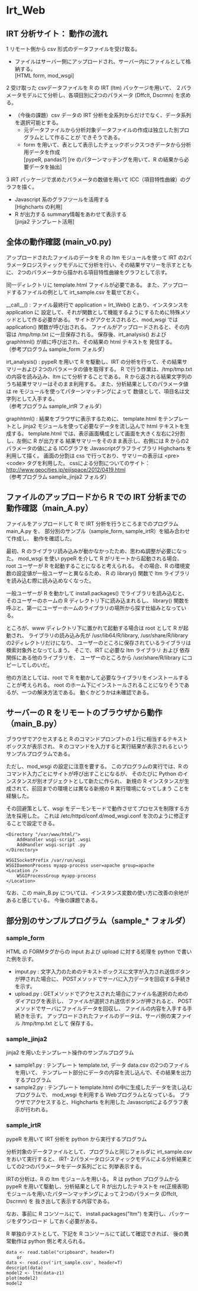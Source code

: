 # Irt_Web

## IRT 分析サイト： 動作の流れ

1 リモート側から csv 形式のデータファイルを受け取る。  
  - ファイルはサーバー側にアップロードされ、サーバー内にファイルとして格納する。  
  [HTML form, mod_wsgi]
  
2 受け取った csvデータファイルを R の IRT (ltm) パッケージを用いて、
２パラメータモデルにて分析し、各項目別に2つのパラメータ (Dffclt, Dscrmn) を求める。  
  - （今後の課題）csv データの IRT 分析を全系列からだけでなく、データ系列を選択可能とする。
    + 元データファイルから分析対象データファイルの作成は独立した別プログラムとして作ることが
できそうである。  
    + form を用いて、表として表示したチェックボックスつきデータから分析用データを作成  
[pypeR, pandas?]
[re のパターンマッチングを用いて、R の結果から必要データを抽出]

3 IRT パッケージで求めたパラメータの数値を用いて ICC（項目特性曲線）のグラフを描く。  
  - Javascript 系のグラフツールを活用する  
  [Highcharts の利用]  
  - R が出力する summary情報をあわせて表示する  
  [jinja2 テンプレート活用]  

## 全体の動作確認 (main_v0.py) ##

アップロードされたファイルのデータを R の ltm モジュールを使って 
IRT の2パラメータロジスティックモデルにて分析を行い、その結果サマリーを示すとともに、
2つのパラメータから描かれる項目特性曲線をグラフとして示す。

同一ディレクトリに template.html ファイルが必要である。
また、アップロードするファイルの例として irt_sample.csv を載せておく。

\_\_call\_\_() : ファイル最終行で application = Irt_Web() とあり、インスタンスを application に
設定して、それが関数として機能するようにするために特殊メソッドとして作る必要がある。
サイトがアクセスされると、mod_wsgi では application() 関数が呼び出される。
ファイルがアップロードされると、その内容は /tmp/tmp.txt に一旦保存される。
保存後、irt_analysis() および graphhtml() が順に呼び出され、その結果の html テキストを
発信する。  
（参考プログラム sample_form フォルダ）

irt_analysis() : pypeR を用いて R を駆動し、IRT の分析を行って、その結果サマリーおよび
2つのパラメータの値を取得する。
R で行う作業は、/tmp/tmp.txt の内容を読み込み、ltm にて分析することである。
R から返される結果文字列のうち結果サマリーはそのまま利用する。
また、分析結果としてのパラメータ値は re モジュールを使ってパターンマッチングによって
数値として、項目名は文字列として入手する。  
（参考プログラム sample_irtR フォルダ）

graphhtml() : 結果をブラウザに表示するために、 template.html をテンプレートとし 
jinja2 モジュールを使って必要なデータを流し込んで html テキストを生成する。
template.html では、表示画面構成として画面を大きく左右に2分割し、左側に R が出力する
結果サマリーをそのまま表示し、右側には R からの2パラメータの値による ICCグラフを
Javascriptグラフライブラリ Highcharts を利用して描く。
画面の分割は css で行っており、サマリーの表示は \<pre>\<code> タグを利用した。
cssによる分割についてのサイト： http://www.geocities.jp/eijispace/2012/0419.html  
（参考プログラム sample_jinja2 フォルダ）

## ファイルのアップロードから R での IRT 分析までの動作確認（main_A.py）

ファイルをアップロードして R で IRT 分析を行うところまでのプログラム main_A.py を、
部分別のサンプル（sample_form, sample_irtR）を組み合わせて作成し、
動作を確認した。

最初、R のライブラリ読み込みが動かなかったため、思わぬ調整が必要になった。
mod_wsgi を使い pypeR を介して R がリモートから起動される場合、
root ユーザーが R を起動することになると考えられる。
その場合、R の環境変数の設定値が一般ユーザーと異なるため、
R の library() 関数で ltm ライブラリを読み込む際に読み込めなくなった。

一般ユーザーが R を動かして install.packages() でライブラリを読み込むと、
そのユーザーのホームの R ディレクトリ下に読み込まれるし、
library() 関数を呼ぶと、第一にユーザーホームのライブラリの場所から探す仕組みとなっている。

ところが、www ディレクトリ下に置かれて起動する場合は root として R が起動され、
ライブラリの読み込み先が /usr/lib64/R/library, /usr/share/R/library の2ディレクトリだけになり、
ユーザーのところに保存されているライブラリは検索対象外となってしまう。
そこで、IRT に必要な ltm ライブラリ および 依存関係にある他のライブラリを、
ユーザーのところから /usr/share/R/library にコピーしてしのいだ。

他の方法としては、root で R を動かして必要なライブラリをインストールすることが考えられる。
root のホーム下にインストールされることになりそうであるが、一つの解決方法である。
動くかどうかは未確認である。


## サーバーの R をリモートのブラウザから動作（main_B.py）

ブラウザでアクセスすると R のコマンドプロンプトの１行に相当するテキストボックスが表示され、
R のコマンドを入力すると実行結果が表示されるというサンプルプログラムである。

ただし、mod_wsgi の設定に注意を要する。
このプログラムの実行では、R のコマンド入力ごとにサイトが呼び出すことになるが、
そのたびに Python のインスタンスが別オブジェクトとして新たに作られ、
新規の R インスタンスが生成されて、前回までの環境とは異なる新規の R 実行環境になってしまう
ことを経験した。

その回避策として、wsgi をデーモンモードで動作させてプロセスを制限する方法を採用した。
これは /etc/httpd/conf.d/mod_wsgi.conf を次のように修正することで設定できる。

    <Directory "/var/www/html/">
        AddHandler wsgi-script .wsgi
        AddHandler wsgi-script .py
    </Directory>

    WSGISocketPrefix /var/run/wsgi
    WSGIDaemonProcess myapp-process user=apache group=apache 
    <Location />
        WSGIProcessGroup myapp-process
    </Location>

なお、この main_B.py については、インスタンス変数の使い方に改善の余地があると感じている。
今後の課題である。

    
    
## 部分別のサンプルプログラム（sample_* フォルダ）

### sample_form

HTML の FORMタグからの input および upload に対する処理を
python で書いた例を示す。

  * imput.py : 文字入力のためのテキストボックスに文字が入力され送信ボタンが押された場合に、
POSTメソッドでサーバに入力データを回収する手続きを示す。  
  * upload.py : GETメソッドでアクセスされた場合にファイル名選択のためのダイアログを表示し、
ファイルが選択され送信ボタンが押されると、 POSTメソッドでサーバにファイルデータを回収し、 
ファイルの内容を入手する手続きを示す。
アップロードされたファイルのデータは、サーバ側の実ファイル /tmp/tmp.txt として
保存する。


### sample_jinja2

jinja2 を用いたテンプレート操作のサンプルプログラム

  * sample1.py : テンプレート template.txt, データ data.csv の2つのファイルを用いて、
テンプレート部分にデータの内容を流し込んで、その結果を出力するプログラム  
  * sample2.py : テンプレート template.html の中に生成したデータを流し込むプログラムで、
mod_wsgi を利用する Webプログラムとなっている。
ブラウザでアクセスすると、Highcharts を利用した Javascriptによるグラフ表示が行われる。

### sample_irtR

pypeR を用いて IRT 分析を python から実行するプログラム

分析対象のデータファイルとして、プログラムと同じフォルダに irt_sample.csv をおいて実行すると、
IRT- 2パラメータロジスティックモデルによる分析結果としての2つのパラメータをデータ系列ごとに
列挙表示する。

IRTの分析は、R の ltm モジュールを用いる。
R は python プログラムから pypeR を用いて駆動し、分析結果として R が出力したテキストを 
re(正規表現)モジュールを用いたパターンマッチングによって 2つのパラメータ (Dffclt, Dscrmn) を 
抜き出して表示する内容である。

なお、事前に R コンソールにて、 install.packages("ltm") を実行し、パッケージをダウンロード
しておく必要がある。

R 単独のテストとして、下記を R コンソールにて試して確認できれば、
後の異常動作は python 側と考えられる。

    data <- read.table("cripboard", header=T)
        or
    data <- read.csv('irt_sample.csv', header=T)
    descript(data)
    model2 <- ltm(data~z1)
    plot(model2)
    model2

    


